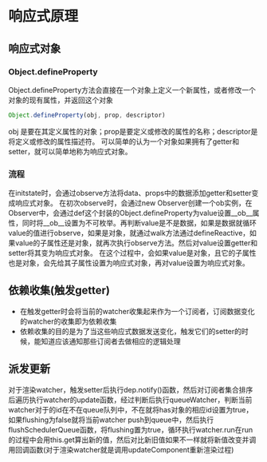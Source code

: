 # 响应式原理
## 响应式对象
### Object.defineProperty
Object.defineProperty方法会直接在一个对象上定义一个新属性，或者修改一个对象的现有属性，并返回这个对象
```JavaScript
Object.defineProperty(obj, prop, descriptor)
```
obj 是要在其定义属性的对象；prop是要定义或修改的属性的名称；descriptor是将定义或修改的属性描述符。
可以简单的认为一个对象如果拥有了getter和setter，就可以简单地称为响应式对象。
### 流程
在initstate时，会通过observe方法将data、props中的数据添加getter和setter变成响应式对象。
在初次observe时，会通过new Observer创建一个ob实例，在Observer中，会通过def这个封装的Object.defineProperty为value设置__ob__属性，同时将__ob__设置为不可枚举。再判断value是不是数据，如果是数据就循环value的值进行observe，如果是对象，就通过walk方法通过defineReactive，如果value的子属性还是对象，就再次执行observe方法。然后对value设置getter和setter将其变为响应式对象。
在这个过程中，会如果value是对象，且它的子属性也是对象，会先给其子属性设置为响应式对象，再对value设置为响应式对象。
## 依赖收集(触发getter)
- 在触发getter时会将当前的watcher收集起来作为一个订阅者，订阅数据变化的watcher的收集即为依赖收集
- 依赖收集的目的是为了当这些响应式数据发送变化，触发它们的setter的时候，能知道应该通知那些订阅者去做相应的逻辑处理
## 派发更新
对于渲染watcher，触发setter后执行dep.notify()函数，然后对订阅者集合排序后遍历执行watcher的update函数，经过判断后执行queueWatcher，判断当前watcher对于的id在不在queue队列中，不在就将has对象的相应id设置为true，如果flushing为false就将当前watcher push到queue中，然后执行flushSchedulerQueue函数，将flushing置为true，循环执行watcher.run在run的过程中会用this.get算出新的值，然后对比新旧值如果不一样就将新值改变并调用回调函数(对于渲染watcher就是调用updateComponent重新渲染过程)
